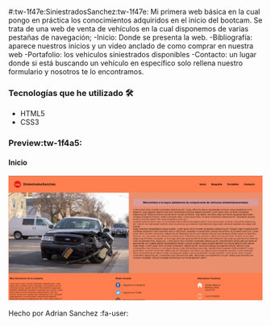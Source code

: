 
#:tw-1f47e:SiniestradosSanchez:tw-1f47e:
Mi primera web básica en la cual pongo en práctica los conocimientos adquiridos en el inicio del bootcam. Se trata de una web de venta de vehículos en la cual disponemos de varias pestañas de navegación; 
-Inicio: Donde se presenta la web.
-Bibliografía: aparece nuestros inicios y un video anclado de como comprar en nuestra web
-Portafolio: los vehiculos siniestrados disponibles
-Contacto: un lugar donde si está buscando un vehículo en específico solo rellena nuestro formulario y nosotros te lo encontramos.

### Tecnologías que he utilizado 🛠️
- HTML5
- CSS3

### Preview:tw-1f4a5:

#### Inicio
![foto](/assets/readme/Captura%20de%20pantalla%202022-09-29%20223831.png)

Hecho por Adrian Sanchez :fa-user: